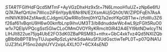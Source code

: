 $START$FGlfHdFQcd5MTmF+AyVGzDhxHz9x5t+7N6LmooH1uUZ+zNp6e6fUQ7A7AefQrtUm7Wico2iF6nYpy8/6Nr8N/E2XsmAUj5Qh0t/W/ZlPDFqEh7AsAmlNIVK894ZsfAwdLCJdgmUQwRRIo5tmj0hYQ7a2eoYKpGBT1w+/zfoWu3Z6f26af61vBqnU9H6w00knfbLnp9ihvUM3T3/b8dnuddwWc4wL9jzFGlt5RuO0w1v7QEIpVPQcgSst5GlwCLoOMmOVOYRyKRmcIt0iR42A4EYI9btNDwIcyTNLlHJlt822ue75jq4UbE2FO3dK0ZBaPRSM83+nthx+GbC4xkTvz4Qd5NXIZQbgBIb6bBPTB1nyTUJupeRpSzLykhkSdaAkuSf3UdGsctiwTePL0T+p07QiNA1JUJZ3fxLP15no2dqhUYV2xipL4XLfO7+6CX4s$END$